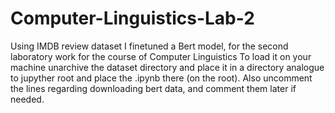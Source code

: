 # Computer-Linguistics-Lab-2
Using IMDB review dataset I finetuned a Bert model, for the second laboratory work for the course of Computer Linguistics
To load it on your machine unarchive the dataset directory and place it in a directory analogue to jupyther root and place the .ipynb there (on the root).
Also uncomment the lines regarding downloading bert data, and comment them later if needed.
